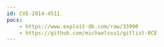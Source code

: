 ```yaml
---
id: CVE-2014-4511
pocs:
    - https://www.exploit-db.com/raw/33990
    - https://github.com/michaelsss1/gitlist-RCE
---
```

